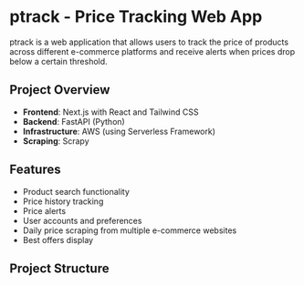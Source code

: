 # ptrack - Price Tracking Web App

ptrack is a web application that allows users to track the price of products across different e-commerce platforms and receive alerts when prices drop below a certain threshold.

## Project Overview

- **Frontend**: Next.js with React and Tailwind CSS
- **Backend**: FastAPI (Python)
- **Infrastructure**: AWS (using Serverless Framework)
- **Scraping**: Scrapy

## Features

- Product search functionality
- Price history tracking
- Price alerts
- User accounts and preferences
- Daily price scraping from multiple e-commerce websites
- Best offers display

## Project Structure